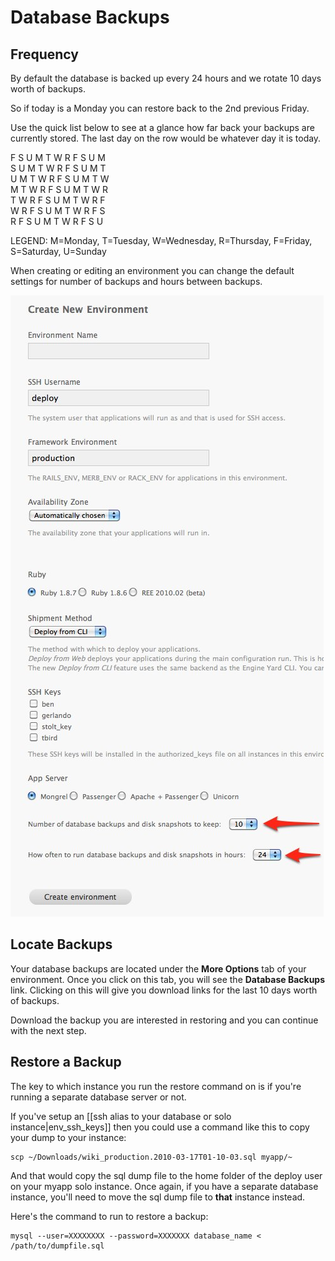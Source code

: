 # Database Backups

## Frequency

By default the database is backed up every 24 hours and we rotate 10 days worth of backups.

So if today is a Monday you can restore back to the 2nd previous Friday.  

Use the quick list below to see at a glance how far back your backups are currently stored.  The last day on the row would be whatever day it is today.

  F S U M T W R F S U M  
  S U M T W R F S U M T  
  U M T W R F S U M T W  
  M T W R F S U M T W R  
  T W R F S U M T W R F  
  W R F S U M T W R F S  
  R F S U M T W R F S U

LEGEND: M=Monday, T=Tuesday, W=Wednesday, R=Thursday, F=Friday, S=Saturday, U=Sunday

When creating or editing an environment you can change the default settings for number of backups and hours between backups.

![Backup Options](images/backup_options.jpg)


## Locate Backups

Your database backups are located under the **More Options** tab of your environment. Once you click on this tab, you will see the **Database Backups** link. Clicking on this will give you download links for the last 10 days worth of backups.

Download the backup you are interested in restoring and you can continue with the next step.

## Restore a Backup

The key to which instance you run the restore command on is if you're running a separate database server or not.

If you've setup an [[ssh alias to your database or solo instance|env_ssh_keys]] then you could use a command like this to copy your dump to your instance:

    scp ~/Downloads/wiki_production.2010-03-17T01-10-03.sql myapp/~

And that would copy the sql dump file to the home folder of the deploy user on your myapp solo instance.  Once again, if you have a separate database instance, you'll need to move the sql dump file to **that** instance instead.

Here's the command to run to restore a backup:

    mysql --user=XXXXXXXX --password=XXXXXXX database_name < /path/to/dumpfile.sql
